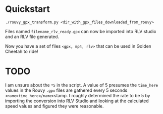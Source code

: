 # Quickstart

```
./rouvy_gpx_transform.py <dir_with_gpx_files_downloaded_from_rouvy>
```

Files named `filename_rlv_ready.gpx` can now be imported into RLV studio and an RLV file generated.

Now you have a set of files `<gpx, mp4, rlv>` that can be used in Golden Cheetah to ride!

# TODO

I am unsure about the `*5` in the script. A value of 5 presumes the `time_here` values in the Rouvy `.gpx` files are gathered every 5 seconds `<name>time_here</name>`stamp. I roughly determined the rate to be 5 by importing the conversion into RLV Studio and looking at the calculated speed values and figured they were reasonable.
